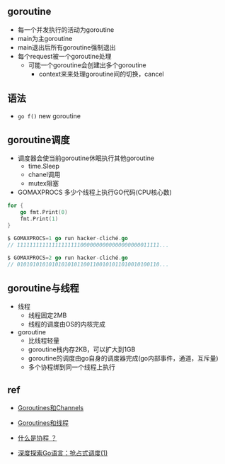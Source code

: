 ## goroutine

+ 每一个并发执行的活动为goroutine
+ main为主goroutine
+ main退出后所有goroutine强制退出
+ 每个request被一个goroutine处理
    + 可能一个goroutine会创建出多个goroutine
        + context来来处理goroutine间的切换，cancel

## 语法
+ `go f()` new goroutine


## goroutine调度

+ 调度器会使当前goroutine休眠执行其他goroutine
    + time.Sleep
    + chanel调用
    + mutex阻塞
+ GOMAXPROCS 多少个线程上执行GO代码(CPU核心数)
```go
for {
    go fmt.Print(0)
    fmt.Print(1)
}

$ GOMAXPROCS=1 go run hacker-cliché.go
// 111111111111111111110000000000000000000011111...

$ GOMAXPROCS=2 go run hacker-cliché.go
// 010101010101010101011001100101011010010100110...
```
## goroutine与线程
+ 线程
    + 线程固定2MB
    + 线程的调度由OS的内核完成
+ goroutine
    + 比线程轻量
    + goroutine栈内存2KB，可以扩大到1GB
    + goroutine的调度由go自身的调度器完成(go内部事件，通道，互斥量)
    + 多个协程绑到同一个线程上执行


## ref
+ [Goroutines和Channels](https://docs.hacknode.org/gopl-zh/ch8/ch8.html)
+ [Goroutines和线程](https://docs.hacknode.org/gopl-zh/ch9/ch9-08.html)
+ [什么是协程 ？](https://juejin.im/post/6844903921471717389)

+ [深度探索Go语言：抢占式调度(1)](https://www.zhihu.com/zvideo/1394562943225257984)
